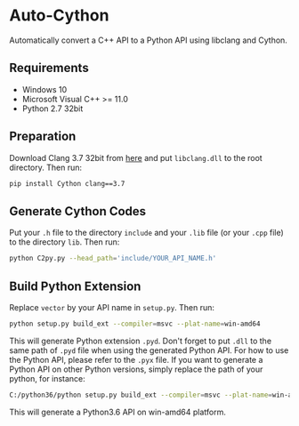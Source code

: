 # Auto-Cython
Automatically convert a C++ API to a Python API using libclang and Cython.

## Requirements
- Windows 10
- Microsoft Visual C++ >= 11.0
- Python 2.7 32bit

## Preparation
Download Clang 3.7 32bit from [here](http://releases.llvm.org/download.html) and put `libclang.dll` to the root directory. Then run: 
```bash
pip install Cython clang==3.7
```

## Generate Cython Codes
Put your `.h` file to the directory `include` and your `.lib` file (or your `.cpp` file) to the directory `lib`. Then run:
```bash
python C2py.py --head_path='include/YOUR_API_NAME.h'
```

## Build Python Extension
Replace `vector` by your API name in `setup.py`. Then run:
```bash
python setup.py build_ext --compiler=msvc --plat-name=win-amd64
```
This will generate Python extension `.pyd`. Don't forget to put `.dll` to the same path of `.pyd` file when using the generated Python API.
For how to use the Python API, please refer to the `.pyx` file.
If you want to generate a Python API on other Python versions, simply replace the path of your python, for instance:
```bash
C:/python36/python setup.py build_ext --compiler=msvc --plat-name=win-amd64
```
This will generate a Python3.6 API on win-amd64 platform.

